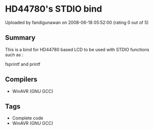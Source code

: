 # HD44780's STDIO bind

Uploaded by fandigunawan on 2008-06-18 05:52:00 (rating 0 out of 5)

## Summary

This is a bind for HD44780 based LCD to be used with STDIO functions such as :  

fsprintf and printf

## Compilers

- WinAVR (GNU GCC)

## Tags

- Complete code
- WinAVR (GNU GCC)
